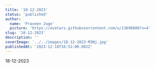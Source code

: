 ```yaml
---
title: '18-12-2023'
status: 'published'
author:
  name: 'Praveen Juge'
  picture: 'https://avatars.githubusercontent.com/u/13696888?v=4'
slug: '18-12-2023'
description: ''
coverImage: '../../images/18-12-2023-M3Nj.jpg'
publishedAt: '2023-12-18T16:52:00.602Z'
---
```


18-12-2023